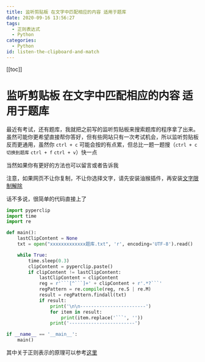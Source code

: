 ```yaml
---
title: 监听剪贴板 在文字中匹配相应的内容 适用于题库
date: 2020-09-16 13:56:27
tags:
  - 正则表达式
  - Python
categories:
  - Python
id: listen-the-clipboard-and-match
---
```


[[toc]]

# 监听剪贴板 在文字中匹配相应的内容 适用于题库

最近有考试，还有题库，我就把之前写的监听剪贴板来搜索题库的程序拿了出来。虽然可能你更希望直接帮你答好，但有些网站只有一次考试机会，所以监听剪贴板反而更通用，虽然你 `ctrl + c` 可能会按的有点累，但总比一题一题搜（`ctrl + c` `切换到题库` `ctrl + f` `ctrl + v`）快一点

当然如果你有更好的方法也可以留言或者告诉我

注意，如果网页不让你复制，不让你选择文字，请先安装油猴插件，再安装[文字限制解除](https://greasyfork.org/zh-CN/scripts/28497-remove-web-limits-modified)

话不多说，很简单的代码直接上了

````python
import pyperclip
import time
import re

def main():
    lastClipContent = None
    txt = open("xxxxxxxxxxxxx题库.txt", 'r', encoding='UTF-8').read()

    while True:
        time.sleep(0.3)
        clipContent = pyperclip.paste()
        if clipContent != lastClipContent:
            lastClipContent = clipContent
            reg = r'```[^```]+' + clipContent + r'.*?```'
            regPattern = re.compile(reg, re.S | re.M)
            result = regPattern.findall(txt)
            if result:
                print('\n\n------------------------')
                for item in result:
                    print(item.replace('```', ''))
                print('------------------------')

if __name__ == '__main__':
    main()
````

其中关于正则表示的原理可以参考[这里](/reg-about-match-the-forward)
